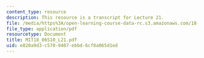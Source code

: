 ```yaml
---
content_type: resource
description: This resource is a transcript for Lecture 21.
file: /media/https%3A/open-learning-course-data-rc.s3.amazonaws.com/18-06-linear-algebra-spring-2010/e820a9d3c5709407ebbd6cf8a065d1ed_MIT18_06S10_L21.pdf
file_type: application/pdf
resourcetype: Document
title: MIT18_06S10_L21.pdf
uid: e820a9d3-c570-9407-ebbd-6cf8a065d1ed
---
```

